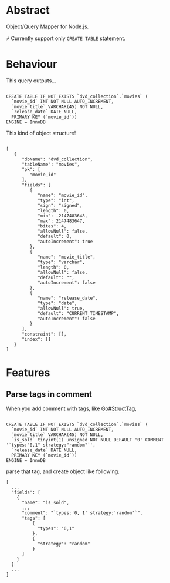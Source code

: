 # Abstract

Object/Query Mapper for Node.js.

:zap: Currently support only `CREATE TABLE` statement.

# Behaviour

This query outputs...

```

CREATE TABLE IF NOT EXISTS `dvd_collection`.`movies` (
  `movie_id` INT NOT NULL AUTO_INCREMENT,
  `movie_title` VARCHAR(45) NOT NULL,
  `release_date` DATE NULL,
  PRIMARY KEY (`movie_id`))
ENGINE = InnoDB

```

This kind of object structure!

```

[
   {
      "dbName": "dvd_collection",
      "tableName": "movies",
      "pk": [
         "movie_id"
      ],
      "fields": [
         {
            "name": "movie_id",
            "type": "int",
            "sign": "signed",
            "length": 0,
            "min": -2147483648,
            "max": 2147483647,
            "bites": 4,
            "allowNull": false,
            "default": 0,
            "autoIncrement": true
         },
         {
            "name": "movie_title",
            "type": "varchar",
            "length": 0,
            "allowNull": false,
            "default": "",
            "autoIncrement": false
         },
         {
            "name": "release_date",
            "type": "date",
            "allowNull": true,
            "default": "CURRENT_TIMESTAMP",
            "autoIncrement": false
         }
      ],
      "constraint": [],
      "index": []
   }
]

```

# Features

## Parse tags in comment

When you add comment with tags, like [Go#StructTag](https://golang.org/pkg/reflect/#example_StructTag), 

```

CREATE TABLE IF NOT EXISTS `dvd_collection`.`movies` (
  `movie_id` INT NOT NULL AUTO_INCREMENT,
  `movie_title` VARCHAR(45) NOT NULL,
  `is_sold` tinyint(1) unsigned NOT NULL DEFAULT '0' COMMENT '`types:"0,1" strategy:"random"`',
  `release_date` DATE NULL,
  PRIMARY KEY (`movie_id`))
ENGINE = InnoDB

```

parse that tag, and create object like following.

```
[
  ...
  "fields": [
    {
      "name": "is_sold",
      ...
      "comment": "`types:'0, 1' strategy:'random'`",
      "tags": [
          {
            "types": "0,1"
          },
          {
            "strategy": "random"
          }
      ]
    }
  ]
  ...
]
```